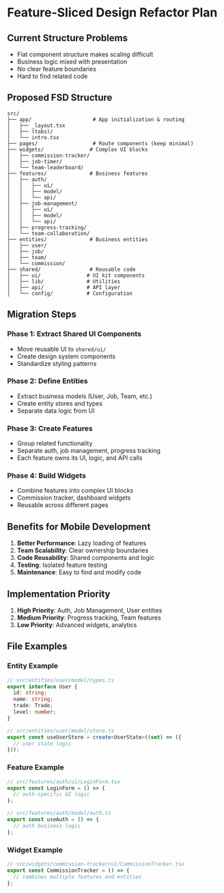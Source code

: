 # Feature-Sliced Design Refactor Plan

## Current Structure Problems
- Flat component structure makes scaling difficult
- Business logic mixed with presentation
- No clear feature boundaries
- Hard to find related code

## Proposed FSD Structure

```
src/
├── app/                    # App initialization & routing
│   ├── _layout.tsx
│   ├── (tabs)/
│   └── intro.tsx
├── pages/                  # Route components (keep minimal)
├── widgets/               # Complex UI blocks
│   ├── commission-tracker/
│   ├── job-timer/
│   └── team-leaderboard/
├── features/              # Business features
│   ├── auth/
│   │   ├── ui/
│   │   ├── model/
│   │   └── api/
│   ├── job-management/
│   │   ├── ui/
│   │   ├── model/
│   │   └── api/
│   ├── progress-tracking/
│   └── team-collaboration/
├── entities/              # Business entities
│   ├── user/
│   ├── job/
│   ├── team/
│   └── commission/
├── shared/                # Reusable code
│   ├── ui/               # UI kit components
│   ├── lib/              # Utilities
│   ├── api/              # API layer
│   └── config/           # Configuration
```

## Migration Steps

### Phase 1: Extract Shared UI Components
- Move reusable UI to `shared/ui/`
- Create design system components
- Standardize styling patterns

### Phase 2: Define Entities
- Extract business models (User, Job, Team, etc.)
- Create entity stores and types
- Separate data logic from UI

### Phase 3: Create Features
- Group related functionality
- Separate auth, job management, progress tracking
- Each feature owns its UI, logic, and API calls

### Phase 4: Build Widgets
- Combine features into complex UI blocks
- Commission tracker, dashboard widgets
- Reusable across different pages

## Benefits for Mobile Development

1. **Better Performance**: Lazy loading of features
2. **Team Scalability**: Clear ownership boundaries
3. **Code Reusability**: Shared components and logic
4. **Testing**: Isolated feature testing
5. **Maintenance**: Easy to find and modify code

## Implementation Priority

1. **High Priority**: Auth, Job Management, User entities
2. **Medium Priority**: Progress tracking, Team features
3. **Low Priority**: Advanced widgets, analytics

## File Examples

### Entity Example
```typescript
// src/entities/user/model/types.ts
export interface User {
  id: string;
  name: string;
  trade: Trade;
  level: number;
}

// src/entities/user/model/store.ts
export const useUserStore = create<UserState>((set) => ({
  // user state logic
}));
```

### Feature Example
```typescript
// src/features/auth/ui/LoginForm.tsx
export const LoginForm = () => {
  // auth-specific UI logic
};

// src/features/auth/model/auth.ts
export const useAuth = () => {
  // auth business logic
};
```

### Widget Example
```typescript
// src/widgets/commission-tracker/ui/CommissionTracker.tsx
export const CommissionTracker = () => {
  // combines multiple features and entities
};
```